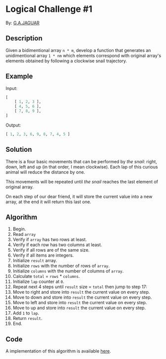 # Logical Challenge #1

By: [G.A.JAGUAR](https://github.com/gajaguar)

## Description

Given a bidimentional array `n * m`, develop a function that generates an
unidimentional array `1 * nm` which elements correspond with original array's
elements obtained by following a clockwise snail trajectory.

## Example

Input:

```python
[
    [ 1, 2, 3 ],
    [ 4, 5, 6 ],
    [ 7, 8, 9 ],
]
```

Output:

```python
[ 1, 2, 3, 6, 9, 8, 7, 4, 5 ]
```

## Solution

There is a four basic movements that can be performed by _the snail_: right,
down, left and up (in that order, I mean clockwise). Each lap of this curious
animal will reduce the distance by one.

This movements will be repeated until _the snail_ reaches the last element of
original array.

On each step of our dear friend, it will store the current value into a new
array, at the end it will return this last one.

## Algorithm

1. Begin.
2. Read `array`
3. Verify if `array` has two rows at least.
4. Verify if each row has two columns at least.
5. Verify if all rows are of the same size.
6. Verify if all items are integers.
7. Initialize `result` array.
8. Initialize `rows` with the number of rows of `array`.
9. Initialize `columns` with the number of columns of `array`.
10. Calculate `total` = `rows` * `columns`.
11. Initialize `lap` counter at `0`.
12. Repeat next 4 steps until `result` size = `total` then jump to step 17:
13. Move to right and store into `result` the current value on every step.
14. Move to down and store into `result` the current value on every step.
15. Move to left and store into `result` the current value on every step.
16. Move to up and store into `result` the current value on every step.
17. Add `1` to `lap`.
18. Return `result`.
19. End.

## Code

A implementation of this algorithm is available [here](snail/main.py).
